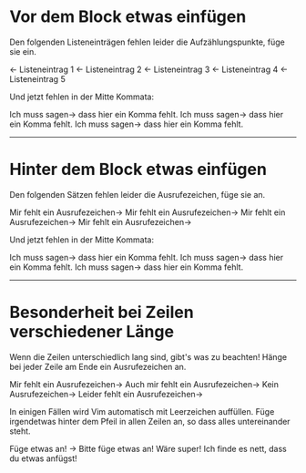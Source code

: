# Vor dem Block etwas einfügen

Den folgenden Listeneinträgen fehlen leider die Aufzählungspunkte, füge sie
ein. 

← Listeneintrag 1
← Listeneintrag 2
← Listeneintrag 3
← Listeneintrag 4
← Listeneintrag 5

Und jetzt fehlen in der Mitte Kommata: 

Ich muss sagen→ dass hier ein Komma fehlt.
Ich muss sagen→ dass hier ein Komma fehlt.
Ich muss sagen→ dass hier ein Komma fehlt.

-------------------------------------------------------------------------------
# Hinter dem Block etwas einfügen

Den folgenden Sätzen fehlen leider die Ausrufezeichen, füge sie an.


Mir fehlt ein Ausrufezeichen→
Mir fehlt ein Ausrufezeichen→
Mir fehlt ein Ausrufezeichen→
Mir fehlt ein Ausrufezeichen→

Und jetzt fehlen in der Mitte Kommata: 

Ich muss sagen→ dass hier ein Komma fehlt.
Ich muss sagen→ dass hier ein Komma fehlt.
Ich muss sagen→ dass hier ein Komma fehlt.

-------------------------------------------------------------------------------
# Besonderheit bei Zeilen verschiedener Länge

Wenn die Zeilen unterschiedlich lang sind, gibt's was zu beachten! Hänge bei
jeder Zeile am Ende ein Ausrufezeichen an.


Mir fehlt ein Ausrufezeichen→
Auch mir fehlt ein Ausrufezeichen→
Kein Ausrufezeichen→
Leider fehlt ein Ausrufezeichen→

In einigen Fällen wird Vim automatisch mit Leerzeichen auffüllen. Füge
irgendetwas hinter dem Pfeil in allen Zeilen an, so dass alles untereinander
steht. 

Füge etwas an!                          →
Bitte füge etwas an!
Wäre super!
Ich finde es nett, dass du etwas anfügst!
